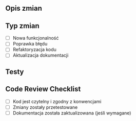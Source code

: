## Opis zmian
<!-- Opisz wprowadzone zmiany -->

## Typ zmian
- [ ] Nowa funkcjonalność
- [ ] Poprawka błędu
- [ ] Refaktoryzacja kodu
- [ ] Aktualizacja dokumentacji

## Testy
<!-- Opisz jak przetestowano zmiany -->

## Code Review Checklist
- [ ] Kod jest czytelny i zgodny z konwencjami
- [ ] Zmiany zostały przetestowane
- [ ] Dokumentacja została zaktualizowana (jeśli wymagane)

